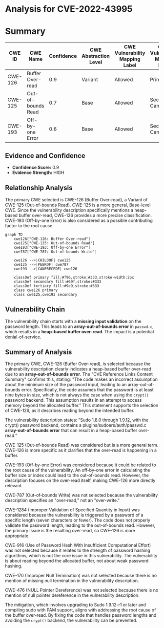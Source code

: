 # Analysis for CVE-2022-43995

# Summary
| CWE ID | CWE Name | Confidence | CWE Abstraction Level | CWE Vulnerability Mapping Label | CWE-Vulnerability Mapping Notes |
|---|---|---|---|---|---|
| CWE-126 | Buffer Over-read | 0.9 | Variant | Allowed | Primary CWE |
| CWE-125 | Out-of-bounds Read | 0.7 | Base | Allowed | Secondary Candidate |
| CWE-193 | Off-by-one Error | 0.6 | Base | Allowed | Secondary Candidate |

## Evidence and Confidence

*   **Confidence Score:** 0.9
*   **Evidence Strength:** HIGH

## Relationship Analysis
The primary CWE selected is CWE-126 (Buffer Over-read), a Variant of CWE-125 (Out-of-bounds Read). CWE-125 is a more general, Base-level CWE. Since the vulnerability description specifically mentions a heap-based buffer over-read, CWE-126 provides a more precise classification. CWE-193 (Off-by-one Error) is also considered as a possible contributing factor to the root cause.

```mermaid
graph TD
    cwe126["CWE-126: Buffer Over-read"]
    cwe125["CWE-125: Out-of-bounds Read"]
    cwe193["CWE-193: Off-by-one Error"]
    cwe787["CWE-787: Out-of-bounds Write"]
    
    cwe126 -->|CHILDOF| cwe125
    cwe125 -->|PEEROF| cwe787
    cwe193 -->|CANPRECEDE| cwe126
    
    classDef primary fill:#f96,stroke:#333,stroke-width:2px
    classDef secondary fill:#69f,stroke:#333
    classDef tertiary fill:#9e9,stroke:#333
    class cwe126 primary
    class cwe125,cwe193 secondary
```

## Vulnerability Chain
The vulnerability chain starts with a **missing input validation** on the password length. This leads to an **array-out-of-bounds error** in `passwd.c`, which results in a **heap-based buffer over-read**. The impact is a potential denial-of-service.

## Summary of Analysis
The primary CWE, CWE-126 (Buffer Over-read), is selected because the vulnerability description clearly indicates a heap-based buffer over-read due to an **array-out-of-bounds error**. The "CVE Reference Links Content Summary" confirms this, stating: "The code makes an incorrect assumption about the minimum size of the password input, leading to an array-out-of-bounds error. Specifically, the code assumes that the password is at least nine bytes in size, which is not always the case when using the `crypt()` password backend. This assumption results in an attempt to access memory beyond the allocated buffer." This statement supports the selection of CWE-126, as it describes reading beyond the intended buffer.

The vulnerability description states: "Sudo 1.8.0 through 1.9.12, with the crypt() password backend, contains a plugins/sudoers/auth/passwd.c **array-out-of-bounds error** that can result in a heap-based buffer over-read."

CWE-125 (Out-of-bounds Read) was considered but is a more general term. CWE-126 is more specific as it clarifies that the over-read is happening in a buffer.

CWE-193 (Off-by-one Error) was considered because it could be related to the root cause of the vulnerability. An off-by-one error in calculating the buffer size or index could lead to the out-of-bounds read. However, the description focuses on the over-read itself, making CWE-126 more directly relevant.

CWE-787 (Out-of-bounds Write) was not selected because the vulnerability description specifies an "over-read," not an "over-write."

CWE-1284 (Improper Validation of Specified Quantity in Input) was considered because the vulnerability is triggered by a password of a specific length (seven characters or fewer). The code does not properly validate the password length, leading to the out-of-bounds read. However, the primary issue is the resulting over-read, so CWE-126 is more appropriate.

CWE-916 (Use of Password Hash With Insufficient Computational Effort) was not selected because it relates to the strength of password hashing algorithms, which is not the core issue in this vulnerability. The vulnerability is about reading beyond the allocated buffer, not about weak password hashing.

CWE-170 (Improper Null Termination) was not selected because there is no mention of missing null termination in the vulnerability description.

CWE-476 (NULL Pointer Dereference) was not selected because there is no mention of null pointer dereference in the vulnerability description.

The mitigation, which involves upgrading to Sudo 1.9.12-r1 or later and compiling sudo with PAM support, aligns with addressing the root cause of the buffer over-read. By fixing the code that handles password lengths and avoiding the `crypt()` backend, the vulnerability can be prevented.